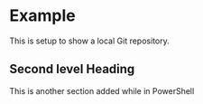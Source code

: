# Example

This is setup to show a local Git repository.

## Second level Heading

This is another section added while in PowerShell